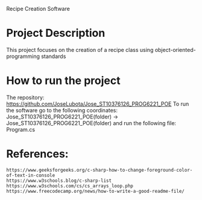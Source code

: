Recipe Creation Software

#  Project Description

This project focuses on the creation of a recipe class using object-oriented-programming standards

#  How to run the project

The repository: https://github.com/JoseLubota/Jose_ST10376126_PROG6221_POE
To run the software go to the following coordinates: Jose_ST10376126_PROG6221_POE(folder) -> Jose_ST10376126_PROG6221_POE(folder) and run the following file: Program.cs

#  References:
    https://www.geeksforgeeks.org/c-sharp-how-to-change-foreground-color-of-text-in-console
    https://www.w3schools.blog/c-sharp-list
    https://www.w3schools.com/cs/cs_arrays_loop.php
    https://www.freecodecamp.org/news/how-to-write-a-good-readme-file/

